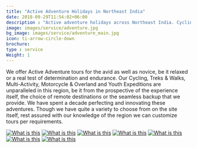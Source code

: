 ```yaml
---
title: "Active Adventure Holidays in Northeast India"
date: 2018-09-29T11:54:02+06:00
description : "Active adventure holidays across Northeast India. Cycling, Trekking, Overland River trips and more."
image: images/service/adventure.jpg
bg_image: images/service/adventure_main.jpg
icon: ti-arrow-circle-down
brochure: 
type : service
Weight: 1
---
```


We offer Active Adventure tours for the avid as well as novice, be it relaxed or a real test of determination and endurance. Our Cycling, Treks & Walks, Multi-Activity, Motorcycle & Overland and Youth Expeditions are unparalleled in this region, be it from the prospective of the experience itself, the choice of remote destinations or the seamless backup that we provide. We have spent a decade perfecting and innovating these adventures. Though we have quite a variety to choose from on the site itself, rest assured with our knowledge of the region we can customize tours per requirements.




[![What is this](/images/service/cycling.jpg)](/cycling/)
[![What is this](/images/service/walking.jpg)](/treks/)
[![What is this](/images/service/multiactivity.jpg)](/multiactivity/)
[![What is this](/images/service/family.jpg)](/family/)
[![What is this](/images/service/motorcycle.jpg)](/motorcycle/)
[![What is this](/images/service/river.jpg)](/rivertrips/)
[![What is this](/images/service/youth.jpg)](/youth/)